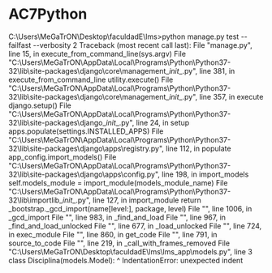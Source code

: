 # AC7Python
C:\Users\MeGaTrON\Desktop\faculdadE\lms>python manage.py test --failfast --verbosity 2
Traceback (most recent call last):
  File "manage.py", line 15, in <module>
    execute_from_command_line(sys.argv)
  File "C:\Users\MeGaTrON\AppData\Local\Programs\Python\Python37-32\lib\site-packages\django\core\management\__init__.py", line 381, in execute_from_command_line
    utility.execute()
  File "C:\Users\MeGaTrON\AppData\Local\Programs\Python\Python37-32\lib\site-packages\django\core\management\__init__.py", line 357, in execute
    django.setup()
  File "C:\Users\MeGaTrON\AppData\Local\Programs\Python\Python37-32\lib\site-packages\django\__init__.py", line 24, in setup
    apps.populate(settings.INSTALLED_APPS)
  File "C:\Users\MeGaTrON\AppData\Local\Programs\Python\Python37-32\lib\site-packages\django\apps\registry.py", line 112, in populate
    app_config.import_models()
  File "C:\Users\MeGaTrON\AppData\Local\Programs\Python\Python37-32\lib\site-packages\django\apps\config.py", line 198, in import_models
    self.models_module = import_module(models_module_name)
  File "C:\Users\MeGaTrON\AppData\Local\Programs\Python\Python37-32\lib\importlib\__init__.py", line 127, in import_module
    return _bootstrap._gcd_import(name[level:], package, level)
  File "<frozen importlib._bootstrap>", line 1006, in _gcd_import
  File "<frozen importlib._bootstrap>", line 983, in _find_and_load
  File "<frozen importlib._bootstrap>", line 967, in _find_and_load_unlocked
  File "<frozen importlib._bootstrap>", line 677, in _load_unlocked
  File "<frozen importlib._bootstrap_external>", line 724, in exec_module
  File "<frozen importlib._bootstrap_external>", line 860, in get_code
  File "<frozen importlib._bootstrap_external>", line 791, in source_to_code
  File "<frozen importlib._bootstrap>", line 219, in _call_with_frames_removed
  File "C:\Users\MeGaTrON\Desktop\faculdadE\lms\lms_app\models.py", line 3
    class Disciplina(models.Model):
    ^
IndentationError: unexpected indent
